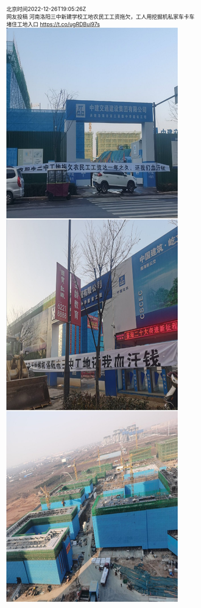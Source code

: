 北京时间2022-12-26T19:05:26Z<br>网友投稿
河南洛阳三中新建学校工地农民工工资拖欠，工人用挖掘机私家车卡车堵住工地入口 https://t.co/ugRDBui97s<br><img src='/temp/image/2022/n-Month-12/1607331749763350529_0.jpg' width='450' height='500'><img src='/temp/image/2022/n-Month-12/1607331749763350529_1.jpg' width='450' height='500'><img src='/temp/image/2022/n-Month-12/1607331749763350529_2.jpg' width='450' height='500'><br><br>